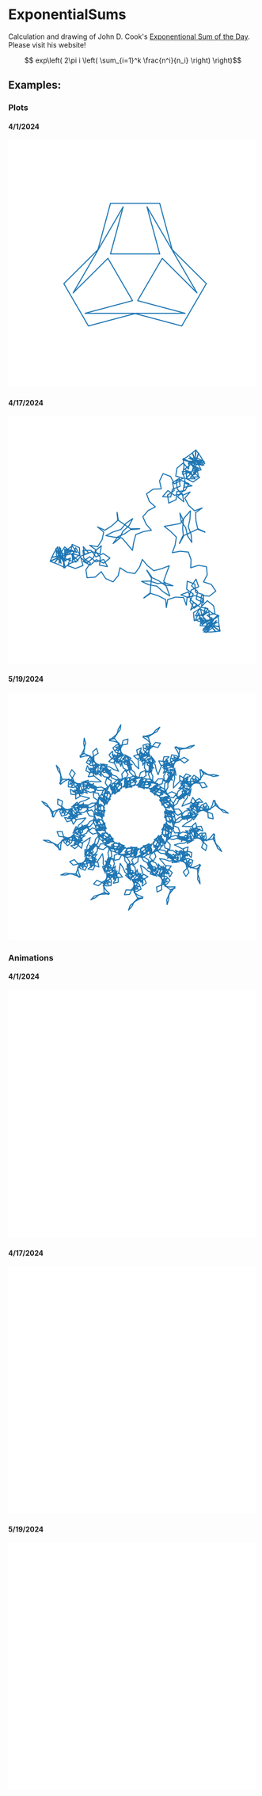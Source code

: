 # ExponentialSums
Calculation and drawing of John D. Cook's [Exponentional Sum of the Day](https://www.johndcook.com/expsum/). Please visit his website!

```math
    exp\left( 2\pi i \left( \sum_{i=1}^k \frac{n^i}{n_i} \right) \right)
```

## Examples: 

### Plots
#### 4/1/2024
![example](Days/24/04/4-1-24.png)
#### 4/17/2024
![example](Days/24/04/4-17-24.png)
#### 5/19/2024
![example](Days/24/05/5-19-24.png)

### Animations
#### 4/1/2024
![example](Days/24/04/4-1-24.gif)
#### 4/17/2024
![example](Days/24/04/4-17-24.gif)
#### 5/19/2024
![example](Days/24/05/5-19-24.gif)
